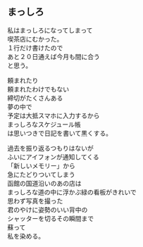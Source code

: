 ## まっしろ

私はまっしろになってしまって  
喫茶店にむかった。  
１行だけ書けたので  
あと２０日通えば今月も間に合う  
と思う。

頼まれたり  
頼まれたわけでもない  
締切がたくさんある  
夢の中で  
予定は大抵スマホに入力するから  
まっしろなスケジュール帳  
は思いつきで日記を書いて黒くする。

過去を振り返るつもりはないが  
ふいにアイフォンが通知してくる  
「新しいメモリー」から  
急にたどりついてしまう  
函館の国道沿いのあの店は  
まっしろな道の中に浮かぶ緑の看板がきれいで  
思わず写真を撮った  
君のやけに姿勢のいい背中の  
シャッターを切るその瞬間まで  
蘇って  
私を染める。
